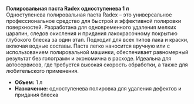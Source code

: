 **Полировальная паста Radex одноступенева 1 л**  
Одноступенева полировальная паста Radex – это универсальное профессиональное средство для быстрой и эффективной полировки поверхностей. Разработана для одновременного удаления мелких царапин, следов окисления и придания лакокрасочному покрытию глубокого блеска за один этап. Подходит для всех типов лака и краски, включая водные составы. Паста легко наносится вручную или с использованием полировальной машинки, обеспечивает равномерный результат без голограмм и экономична в расходе. Идеальна для автосервисов, где требуется высокая скорость обработки, а также для любительского применения.  
- **Объем:** 1 л  
- **Назначение:** одноступенева полировка для удаления дефектов и придания блеска  

